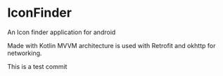 # IconFinder
An Icon finder application for android

Made with Kotlin 
MVVM architecture is used with Retrofit and okhttp for networking.

This is a test commit